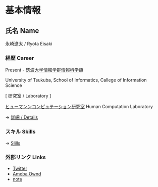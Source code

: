 # 基本情報

## 氏名 Name

 永崎遼太  /  Ryota Eisaki

### 経歴 Career
Present - 
[筑波大学情報学群情報科学類](https://www.coins.tsukuba.ac.jp)

University of Tsukuba, School of Informatics, Callege of Information Science

[ 研究室  /  Laboratory ]

[ヒューマンンコンピュテーション研究室](https://hcomp.cs.tsukuba.ac.jp)  Human Computation Laboratory

-> [ 詳細  /  Details ](https://github.com/RyotaEisaki/about_me/blob/master/Skills.md)

### スキル Skills
-> [Slills](https://github.com/RyotaEisaki/about_me/blob/master/Skills.md)

### 外部リンク Links
+ [Twitter](https://twitter.com/eisaki_ryota?prefetchTimestamp=1571484504357)
+ [Ameba Ownd](https://ryotaeisaki.amebaownd.com/)
+ [note](https://note.mu/r_e)
